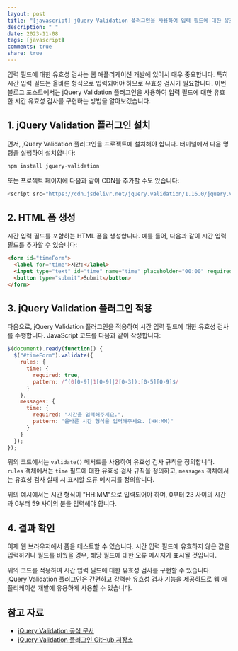 ```yaml
---
layout: post
title: "[javascript] jQuery Validation 플러그인을 사용하여 입력 필드에 대한 유효한 시간 유효성 검사하기"
description: " "
date: 2023-11-08
tags: [javascript]
comments: true
share: true
---
```


입력 필드에 대한 유효성 검사는 웹 애플리케이션 개발에 있어서 매우 중요합니다. 특히 시간 입력 필드는 올바른 형식으로 입력되어야 하므로 유효성 검사가 필요합니다. 이번 블로그 포스트에서는 jQuery Validation 플러그인을 사용하여 입력 필드에 대한 유효한 시간 유효성 검사를 구현하는 방법을 알아보겠습니다.

## 1. jQuery Validation 플러그인 설치

먼저, jQuery Validation 플러그인을 프로젝트에 설치해야 합니다. 터미널에서 다음 명령을 실행하여 설치합니다:

```javascript
npm install jquery-validation
```

또는 프로젝트 페이지에 다음과 같이 CDN을 추가할 수도 있습니다:

```javascript
<script src="https://cdn.jsdelivr.net/jquery.validation/1.16.0/jquery.validate.min.js"></script>
```

## 2. HTML 폼 생성

시간 입력 필드를 포함하는 HTML 폼을 생성합니다. 예를 들어, 다음과 같이 시간 입력 필드를 추가할 수 있습니다:

```html
<form id="timeForm">
  <label for="time">시간:</label>
  <input type="text" id="time" name="time" placeholder="00:00" required>
  <button type="submit">Submit</button>
</form>
```

## 3. jQuery Validation 플러그인 적용

다음으로, jQuery Validation 플러그인을 적용하여 시간 입력 필드에 대한 유효성 검사를 수행합니다. JavaScript 코드를 다음과 같이 작성합니다:

```javascript
$(document).ready(function() {
  $("#timeForm").validate({
    rules: {
      time: {
        required: true,
        pattern: /^(0[0-9]|1[0-9]|2[0-3]):[0-5][0-9]$/
      }
    },
    messages: {
      time: {
        required: "시간을 입력해주세요.",
        pattern: "올바른 시간 형식을 입력해주세요. (HH:MM)"
      }
    }
  });
});
```

위의 코드에서는 `validate()` 메서드를 사용하여 유효성 검사 규칙을 정의합니다. `rules` 객체에서는 `time` 필드에 대한 유효성 검사 규칙을 정의하고, `messages` 객체에서는 유효성 검사 실패 시 표시할 오류 메시지를 정의합니다.

위의 예시에서는 시간 형식이 "HH:MM"으로 입력되어야 하며, 0부터 23 사이의 시간과 0부터 59 사이의 분을 입력해야 합니다.

## 4. 결과 확인

이제 웹 브라우저에서 폼을 테스트할 수 있습니다. 시간 입력 필드에 유효하지 않은 값을 입력하거나 필드를 비웠을 경우, 해당 필드에 대한 오류 메시지가 표시될 것입니다.

위의 코드를 적용하여 시간 입력 필드에 대한 유효성 검사를 구현할 수 있습니다. jQuery Validation 플러그인은 간편하고 강력한 유효성 검사 기능을 제공하므로 웹 애플리케이션 개발에 유용하게 사용할 수 있습니다.

## 참고 자료

- [jQuery Validation 공식 문서](https://jqueryvalidation.org/)
- [jQuery Validation 플러그인 GitHub 저장소](https://github.com/jquery-validation/jquery-validation)